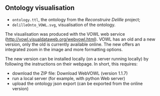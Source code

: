 ## Ontology visualisation

- `ontology.ttl`, the ontology from the *Reconstruire Delille* project;
- `delilleOnto_VOWL.svg`, visualisation of the ontology.

The visualisation was produced with the VOWL web service (http://vowl.visualdataweb.org/webvowl.html). VOWL has an old and a new version, only the old is currently available online. The new offers an integrated zoom in the image and more formatting options.

The new version can be installed locally (on a server running locally) by following the instructions on their webpage. In short, this requires:
- download the ZIP file:  Download WebVOWL (version 1.1.7)
- run a local server (for example, with python Web server)
- upload the ontology json export (can be exported from the online version)
